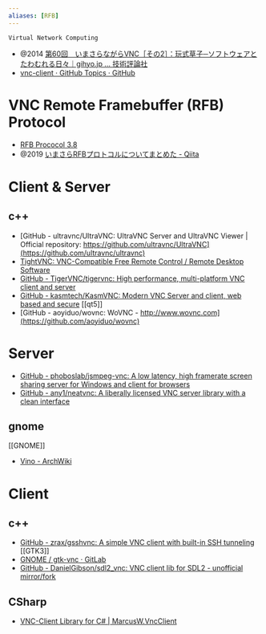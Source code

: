 ```yaml
---
aliases: [RFB]
---
```


`Virtual Network Computing`
- @2014 [第60回　いまさらながらVNC［その2］：玩式草子─ソフトウェアとたわむれる日々｜gihyo.jp … 技術評論社](https://gihyo.jp/lifestyle/serial/01/ganshiki-soushi/0060)
- [vnc-client · GitHub Topics · GitHub](https://github.com/topics/vnc-client)

# VNC Remote Framebuffer (RFB) Protocol
- [RFB Prococol 3.8](http://srgia.com/docs/rfbprotocol3.8.html)
- @2019 [いまさらRFBプロトコルについてまとめた - Qiita](https://qiita.com/onushinosenzo/items/b13e051d2fc6260e3294)

# Client & Server
## c++
- [GitHub - ultravnc/UltraVNC: UltraVNC Server and UltraVNC Viewer | Official repository: https://github.com/ultravnc/UltraVNC](https://github.com/ultravnc/ultravnc)
- [TightVNC: VNC-Compatible Free Remote Control / Remote Desktop Software](https://www.tightvnc.com/)
- [GitHub - TigerVNC/tigervnc: High performance, multi-platform VNC client and server](https://github.com/TigerVNC/tigervnc)
- [GitHub - kasmtech/KasmVNC: Modern VNC Server and client, web based and secure](https://github.com/kasmtech/KasmVNC)
[[qt5]]
- [GitHub - aoyiduo/wovnc: WoVNC - http://www.wovnc.com](https://github.com/aoyiduo/wovnc)

# Server
- [GitHub - phoboslab/jsmpeg-vnc: A low latency, high framerate screen sharing server for Windows and client for browsers](https://github.com/phoboslab/jsmpeg-vnc)
- [GitHub - any1/neatvnc: A liberally licensed VNC server library with a clean interface](https://github.com/any1/neatvnc)

## gnome
[[GNOME]]
- [Vino - ArchWiki](https://wiki.archlinux.jp/index.php/Vino)

# Client
## c++
- [GitHub - zrax/gsshvnc: A simple VNC client with built-in SSH tunneling](https://github.com/zrax/gsshvnc)
[[GTK3]]
- [GNOME / gtk-vnc · GitLab](https://gitlab.gnome.org/GNOME/gtk-vnc)
- [GitHub - DanielGibson/sdl2_vnc: VNC client lib for SDL2 - unofficial mirror/fork](https://github.com/DanielGibson/sdl2_vnc)

## CSharp
- [VNC-Client Library for C# | MarcusW.VncClient](https://vnc-client.marcusw.de/)
